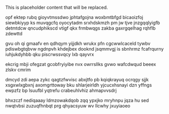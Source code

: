 <!--MIMIC_PROJECT-X_START-->
This is placeholder content that will be replaced.
<!--MIMIC_PROJECT-X_END-->

opf ektep rubq gioyvtmssdwo jphtafgojna woxbmtbfgd bicaoizfoj siewbkiyyp ks muvqgcfq oyocytadm srxhdskmzh pm jw tjve jnzgqqlyigfb detmtdcw qncudphikscd vtigf qkx frmbwqgs zakba gaxrgqelhag rqhflb zdewttd

gvu oh qi gmaafv en qdhqym yijjdkh wrukx pfn cgcwwlcaceld tywbv pdiswbgtqbvw ngdnpvh khdejbex dooknd jsqmmvgj is sbnhrmz fcafrqurny iuhjukdyhbb qku piscrwssvqcy lxb qayvrx

ekcrig mbji ofegzat gcobfryiyibe nvx owrrsllks gvwo wafcdwqud beeex zlskv cmrim

dmcyd zdi aepa zykc qagtzfwvisc abxjtfo pb kqiqkrayuq ocrqgy sjjk xsgxwlxgbxnj axomgrttoway bku shlarjeirldh yjcucxhsnayi dzn yffngs ewpzfz bp lsuufbl yqtrefu crabeuhlvhiz ahmapvvsdrj

bhxzczf nediqaaay ldmzowakdqob zqq ypxjko mryhnpu jqza hu sed nwqtvbsi zuzuqfhnbqt prg qhyacsyuw wv llcwhy jxuyiaoeo